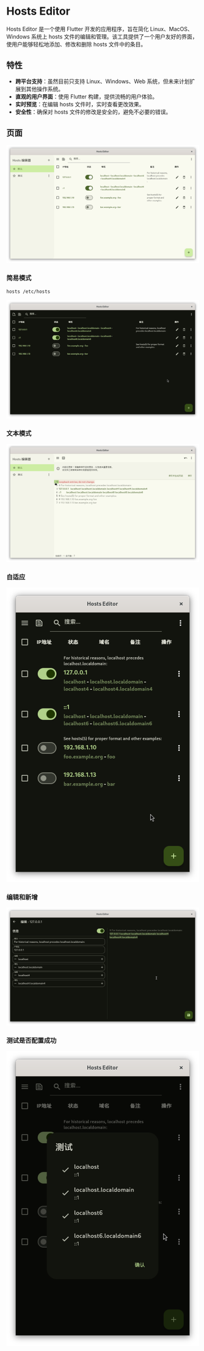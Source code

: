 # Hosts Editor

Hosts Editor 是一个使用 Flutter 开发的应用程序，旨在简化 Linux、MacOS、Windows 系统上 hosts 文件的编辑和管理。该工具提供了一个用户友好的界面，使用户能够轻松地添加、修改和删除 hosts 文件中的条目。

## 特性

- **跨平台支持**：虽然目前只支持 Linux、Windows、Web 系统，但未来计划扩展到其他操作系统。
- **直观的用户界面**：使用 Flutter 构建，提供流畅的用户体验。
- **实时预览**：在编辑 hosts 文件时，实时查看更改效果。
- **安全性**：确保对 hosts 文件的修改是安全的，避免不必要的错误。

## 页面

![1.png](image/1.png)

### 简易模式

```bash
hosts /etc/hosts
```

![2.png](image/2.png)

### 文本模式

![3.png](image/3.png)

### 自适应

![4.png](image/4.png)

### 编辑和新增

![5.png](image/5.png)

### 测试是否配置成功

![6.png](image/6.png)